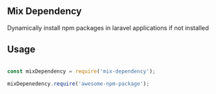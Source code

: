 ## Mix Dependency

Dynamically install npm packages in laravel applications if not installed

## Usage

```javascript

const mixDependency = require('mix-dependency');

mixDepenedency.require('awesome-npm-package');

```
